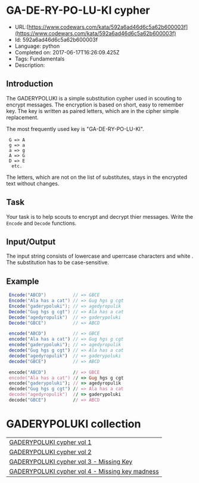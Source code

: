 # GA-DE-RY-PO-LU-KI cypher

 - URL:[https://www.codewars.com/kata/592a6ad46d6c5a62b600003f](https://www.codewars.com/kata/592a6ad46d6c5a62b600003f)
 - Id: 592a6ad46d6c5a62b600003f
 - Language: python
 - Completed on: 2017-06-17T16:26:09.425Z
 - Tags: Fundamentals
 - Description:
<h2> Introduction </h2>

The GADERYPOLUKI is a simple substitution cypher used in scouting to encrypt messages. The encryption is based on short, easy to remember key. The key is written as paired letters, which are in the cipher simple replacement.

The most frequently used key is "GA-DE-RY-PO-LU-KI".

```
 G => A
 g => a
 a => g
 A => G
 D => E
  etc.
```

The letters, which are not on the list of substitutes, stays in the encrypted text without changes.

<h2>Task</h2>

Your task is to help scouts to encrypt and decrypt thier messages.
Write the `Encode` and `Decode` functions.

<h2>Input/Output</h2>

The input string consists of lowercase and uperrcase characters and white .
The substitution has to be case-sensitive. 

<h2>Example</h2>

```csharp
 Encode("ABCD")          // => GBCE 
 Encode("Ala has a cat") // => Gug hgs g cgt 
 Encode("gaderypoluki"); // => agedyropulik
 Decode("Gug hgs g cgt") // => Ala has a cat 
 Decode("agedyropulik")  // => gaderypoluki
 Decode("GBCE")          // => ABCD
 ```
```javascript
 encode("ABCD")          // => GBCE 
 encode("Ala has a cat") // => Gug hgs g cgt 
 encode("gaderypoluki"); // => agedyropulik
 decode("Gug hgs g cgt") // => Ala has a cat 
 decode("agedyropulik")  // => gaderypoluki
 decode("GBCE")          // => ABCD
 ```
```ruby
 encode("ABCD")          // => GBCE 
 encode("Ala has a cat") // => Gug hgs g cgt 
 encode("gaderypoluki"); // => agedyropulik
 decode("Gug hgs g cgt") // => Ala has a cat 
 decode("agedyropulik")  // => gaderypoluki
 decode("GBCE")          // => ABCD
 ```

# GADERYPOLUKI collection

<table border="0" cellpadding="0" cellspacing="0">
<tr>
<td ><a href="https://www.codewars.com/kata/592a6ad46d6c5a62b600003f" target="_blank">GADERYPOLUKI cypher vol 1</a></td>
</tr>
<tr>
<td ><a href="https://www.codewars.com/kata/592b7b16281da94068000107" target="_blank">GADERYPOLUKI cypher vol 2</a></td>
</tr>
<tr>
<td ><a href="https://www.codewars.com/kata/592bdf59912f2209710000e9" target="_blank">GADERYPOLUKI cypher vol 3 - Missing Key</a></td>
</tr>
<tr>
<td ><a href="https://www.codewars.com/kata/592ceef6af58a64c7f00003c" target="_blank">GADERYPOLUKI cypher vol 4 - Missing key madness</a></td>
</tr>
</table>
      
